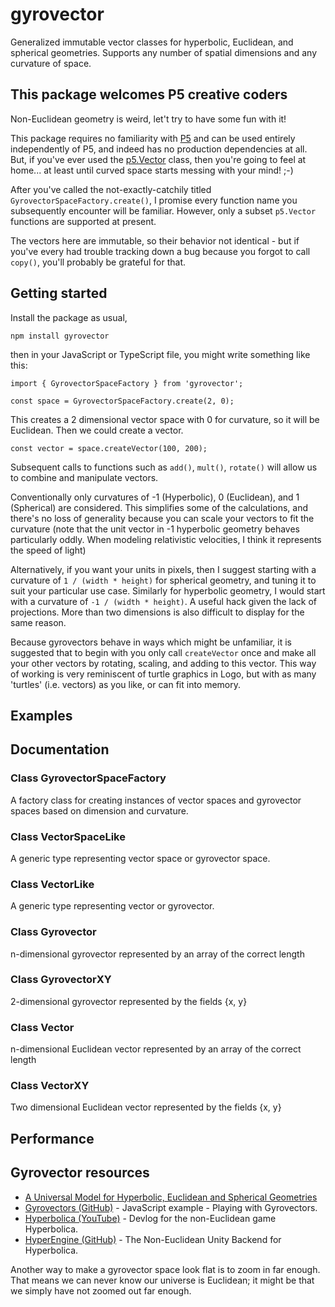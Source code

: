 # gyrovector

Generalized immutable vector classes for hyperbolic, Euclidean, and spherical geometries. Supports any number of spatial dimensions and any curvature of space.

## This package welcomes P5 creative coders

Non-Euclidean geometry is weird, let't try to have some fun with it!

This package requires no familiarity with [P5](https://p5js.org/) and can be used entirely independently of P5, and indeed has no production dependencies at all. But, if you've ever used the [p5.Vector](https://p5js.org/reference/p5/p5.Vector/) class, then you're going to feel at home... at least until curved space starts messing with your mind! ;-)

After you've called the not-exactly-catchily titled `GyrovectorSpaceFactory.create()`, I promise every function name you subsequently encounter will be familiar. However, only a subset `p5.Vector` functions are supported at present.

The vectors here are immutable, so their behavior not identical - but if you've every had trouble tracking down a bug because you forgot to call `copy()`, you'll probably be grateful for that.

## Getting started

Install the package as usual,

    npm install gyrovector

then in your JavaScript or TypeScript file, you might write something like this:

    import { GyrovectorSpaceFactory } from 'gyrovector';

    const space = GyrovectorSpaceFactory.create(2, 0);

This creates a 2 dimensional vector space with 0 for curvature, so it will be Euclidean. Then we could create a vector.

    const vector = space.createVector(100, 200);

Subsequent calls to functions such as `add()`, `mult()`, `rotate()` will allow us to combine and manipulate vectors.

Conventionally only curvatures of -1 (Hyperbolic), 0 (Euclidean), and 1 (Spherical) are considered. This simplifies some of the calculations, and there's no loss of generality because you can scale your vectors to fit the curvature (note that the unit vector in -1 hyperbolic geometry behaves particularly oddly. When modeling relativistic velocities, I think it represents the speed of light)

Alternatively, if you want your units in pixels, then I suggest starting with a curvature of `1 / (width * height)` for spherical geometry, and tuning it to suit your particular use case. Similarly for hyperbolic geometry, I would start with a curvature of `-1 / (width * height)`. A useful hack given the lack of projections. More than two dimensions is also difficult to display for the same reason.

Because gyrovectors behave in ways which might be unfamiliar, it is suggested that to begin with you only call `createVector` once and make all your other vectors by rotating, scaling, and adding to this vector. This way of working is very reminiscent of turtle graphics in Logo, but with as many 'turtles' (i.e. vectors) as you like, or can fit into memory.

## Examples

## Documentation

### Class GyrovectorSpaceFactory

A factory class for creating instances of vector spaces and gyrovector spaces
based on dimension and curvature.

### Class VectorSpaceLike

A generic type representing vector space or gyrovector space.

### Class VectorLike

A generic type representing vector or gyrovector.

### Class Gyrovector

n-dimensional gyrovector represented by an array of the correct length

### Class GyrovectorXY

2-dimensional gyrovector represented by the fields {x, y}

### Class Vector

n-dimensional Euclidean vector represented by an array of the correct length

### Class VectorXY

Two dimensional Euclidean vector represented by the fields {x, y}

## Performance

## Gyrovector resources

- [A Universal Model for Hyperbolic, Euclidean and Spherical Geometries](https://andbloch.github.io/K-Stereographic-Model/)
- [Gyrovectors (GitHub)](https://github.com/joshgreaves/Gyrovectors) - JavaScript example - Playing with Gyrovectors.
- [Hyperbolica (YouTube)](https://www.youtube.com/playlist?list=PLh9DXIT3m6N4qJK9GKQB3yk61tVe6qJvA) - Devlog for the non-Euclidean game Hyperbolica.
- [HyperEngine (GitHub)](https://github.com/HackerPoet/HyperEngine) - The Non-Euclidean Unity Backend for Hyperbolica.

Another way to make a gyrovector space look flat is to zoom in far enough. That means we can never know our universe is Euclidean; it might be that we simply have not zoomed out far enough.
